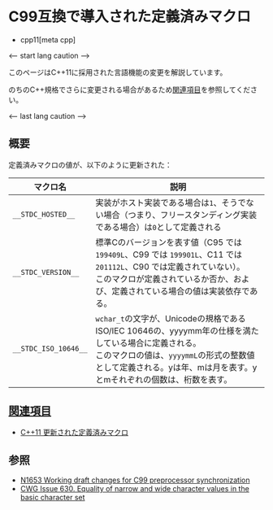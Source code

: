 # C99互換で導入された定義済みマクロ
* cpp11[meta cpp]

<-- start lang caution -->

このページはC++11に採用された言語機能の変更を解説しています。

のちのC++規格でさらに変更される場合があるため[関連項目](#relative_page)を参照してください。

<-- last lang caution -->

## 概要
定義済みマクロの値が、以下のように更新された：

| マクロ名          | 説明                    |
|-------------------|-------------------------|
| `__STDC_HOSTED__` | 実装がホスト実装である場合は`1`、そうでない場合（つまり、フリースタンディング実装である場合）は`0`として定義される |
| `__STDC_VERSION__` | 標準Cのバージョンを表す値（C95 では `199409L`、C99 では `199901L`、C11 では `201112L`、C90 では定義されていない）。<br/>このマクロが定義されているか否か、および、定義されている場合の値は実装依存である。 |
| `__STDC_ISO_10646__` | `wchar_t`の文字が、Unicodeの規格であるISO/IEC 10646の、yyyymm年の仕様を満たしている場合に定義される。<br/>このマクロの値は、`yyyymmL`の形式の整数値として定義される。yは年、mは月を表す。yとmそれぞれの個数は、桁数を表す。 |


## <a id="relative-page" href="#relative-page">関連項目</a>
- [C++11 更新された定義済みマクロ](predefined_macros.md)


## 参照
- [N1653 Working draft changes for C99 preprocessor synchronization](http://www.open-std.org/jtc1/sc22/wg21/docs/papers/2004/n1653.htm)
- [CWG Issue 630. Equality of narrow and wide character values in the basic character set](http://www.open-std.org/jtc1/sc22/wg21/docs/cwg_defects.html#630)
